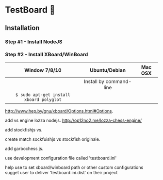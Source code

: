 # TestBoard 🏁


## Installation


### Step #1 - Install NodeJS

### Step #2 - Install XBoard/WinBoard

|  Window 7/8/10  |  Ubuntu/Debian                           |  Mac OSX  |
|:---------------:|:----------------------------------------:|:---------:|
|                 | Install by command-line <br> 
                    `$ sudo apt-get install xboard polyglot` |           | 









http://www.hep.by/gnu/xboard/Options.html#Options. 



add vs engine lozza nodejs. 
http://op12no2.me/lozza-chess-engine/  


add stockfishjs vs. 


create match sockfuishjs vs stockfish originale. 


add garbochess js.   

use development configuration file called 'testboard.ini'

help use to set xboard/winboard path or other custom configurations  
sugget user to deliver 'testboard.ini.dist' on their project  


